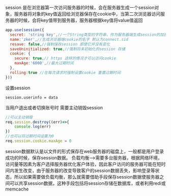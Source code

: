 session 是在浏览器第一次访问服务器的时候，会在服务器生成一个session对象，服务器将对象的key值返回给浏览器保存在cookie中，当第二次浏览器访问服务器的时候，会将key值带到服务器，服务器根据key值将value值返回
```javascript
app.use(session({
  secret: 'string key',//一个String类型的字符串，作为服务器端生成session的加密
  name:'zker',//生成浏览器端cookie的名字 默认为connect.sid
  resave: false,//强制保存session 即使它并没有变化
  saveUninitialized: true,//强制将未初始化的session 存储
  cookie: {
    secure: true,// https 这样的情况才可以访问cookie
    maxAge:'6000',//最大过期时间
  },
  rolling:true //在每次请求时强制设置cookie 重置过期时间
}))
```

设置session
```
session.userinfo = data
```



当用户退出或者切换账号时 需要主动销毁session
```javascript
//可以主动销毁
req.session.destroy((err)=>{ 
    console.log(err)
})
//也可以将过期时间设置为0
req.session.cookie.maxAge = 0
```
session数据默认是以文件的形式保存在web服务器的磁盘上，一般都是用户登录成功的时候，保存session数据。
负载均衡-->需要多台服务器，根据网络环境，访问量等因素为客户选择服务器优化客户体验，因此客户访问的服务器可能在短时间内发生改变，由于服务器的改变导致客户的session数据丢失，影响登录等状态，所以如果需要做负载均衡，那么就需要借助手段保存session数据使服务器之间可以共享session数据，这种手段包括将session存储在数据库，或者利用redi或memcache



